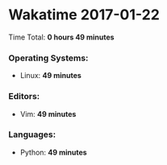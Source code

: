 # Wakatime 2017-01-22

Time Total: **0 hours 49 minutes**

### Operating Systems:
- Linux: **49 minutes** 

### Editors:
- Vim: **49 minutes** 

### Languages:
- Python: **49 minutes** 

